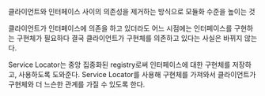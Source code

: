클라이언트와 인터페이스 사이의 의존성을 제거하는 방식으로 모듈화 수준을 높이는 것

클라이언트가 인터페이스에 의존을 하고 있더라도 어느 시점에는 인터페이스를 구현하는 구현체가 필요하다
결국 클라이언트가 구현체를 의존하고 있다는 사실은 바뀌지 않는다.

Service Locator는 중앙 집중화된 registry로써 인터페이스에 대한 구현체를 저장하고, 사용하도록 도와준다.
Service Locator를 사용해 구현체를 가져와서 클라이언트가 구현체와 더 느슨한 관계를 가질 수 있도록 한다.


